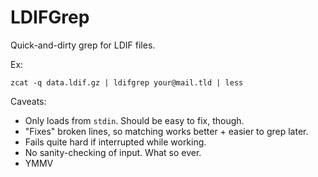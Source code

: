 LDIFGrep
========

Quick-and-dirty grep for LDIF files.

Ex:

    zcat -q data.ldif.gz | ldifgrep your@mail.tld | less

Caveats:
 * Only loads from `stdin`. Should be easy to fix, though.
 * "Fixes" broken lines, so matching works better + easier to grep later.
 * Fails quite hard if interrupted while working.
 * No sanity-checking of input. What so ever.
 * YMMV
